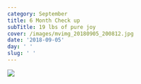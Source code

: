```yaml
---
category: September
title: 6 Month Check up
subTitle: 19 lbs of pure joy
cover: /images/mvimg_20180905_200812.jpg
date: '2018-09-05'
day: ' '
slug: ' '
---
```

![](/images/mvimg_20180905_200812.jpg)
